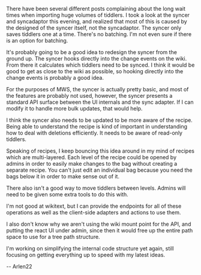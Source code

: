There have been several different posts complaining about the long wait times when importing huge volumes of tiddlers. I took a look at the syncer and syncadaptor this evening, and realized that most of this is caused by the designed of the syncer itself, not the syncadaptor. The syncer only saves tiddlers one at a time. There's no batching. I'm not even sure if there is an option for batching. 

It's probably going to be a good idea to redesign the syncer from the ground up. The syncer hooks directly into the change events on the wiki. From there it calculates which tiddlers need to be synced. I think it would be good to get as close to the wiki as possible, so hooking directly into the change events is probably a good idea. 

For the purposes of MWS, the syncer is actually pretty basic, and most of the features are probably not used, however, the syncer presents a standard API surface between the UI internals and the sync adapter. If I can modify it to handle more bulk updates, that would help.

I think the syncer also needs to be updated to be more aware of the recipe. Being able to understand the recipe is kind of important in understanding how to deal with deletions efficiently. It needs to be aware of read-only tiddlers. 

Speaking of recipes, I keep bouncing this idea around in my mind of recipes which are multi-layered. Each level of the recipe could be opened by admins in order to easily make changes to the bag without creating a separate recipe. You can't just edit an individual bag because you need the bags below it in order to make sense out of it. 

There also isn't a good way to move tiddlers between levels. Admins will need to be given some extra tools to do this with. 

I'm not good at wikitext, but I can provide the endpoints for all of these operations as well as the client-side adapters and actions to use them. 

I also don't know why we aren't using the wiki mount point for the API, and putting the react UI under admin, since then it would free up the entire path space to use for a tree path structure. 

I'm working on simplifying the internal code structure yet again, still focusing on getting everything up to speed with my latest ideas. 

-- Arlen22